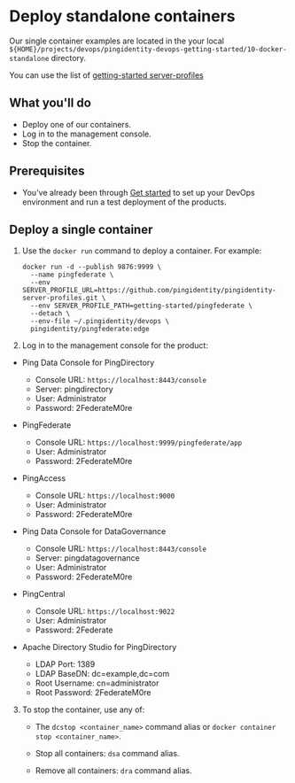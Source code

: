 # Deploy standalone containers

Our single container examples are located in the your local `${HOME}/projects/devops/pingidentity-devops-getting-started/10-docker-standalone` directory.

You can use the list of [getting-started server-profiles](https://github.com/pingidentity/pingidentity-server-profiles/tree/master/getting-started)

## What you'll do

  * Deploy one of our containers.
  * Log in to the management console.
  * Stop the container.

## Prerequisites

  * You've already been through [Get started](get-started/getStarted.md) to set up your DevOps environment and run a test deployment of the products.


## Deploy a single container

1. Use the `docker run` command to deploy a container. For example:

    ```shell
    docker run -d --publish 9876:9999 \
      --name pingfederate \
      --env SERVER_PROFILE_URL=https://github.com/pingidentity/pingidentity-server-profiles.git \
      --env SERVER_PROFILE_PATH=getting-started/pingfederate \
      --detach \
      --env-file ~/.pingidentity/devops \
      pingidentity/pingfederate:edge
    ```

2. Log in to the management console for the product:

  * Ping Data Console for PingDirectory
    - Console URL: `https://localhost:8443/console`
    - Server: pingdirectory
    - User: Administrator
    - Password: 2FederateM0re

  * PingFederate
    - Console URL: `https://localhost:9999/pingfederate/app`
    - User: Administrator
    - Password: 2FederateM0re

  * PingAccess
    - Console URL: `https://localhost:9000`
    - User: Administrator
    - Password: 2FederateM0re

  * Ping Data Console for DataGovernance
    - Console URL: `https://localhost:8443/console`
    - Server: pingdatagovernance
    - User: Administrator
    - Password: 2FederateM0re

  * PingCentral
    - Console URL: `https://localhost:9022`
    - User: Administrator
    - Password: 2Federate

  * Apache Directory Studio for PingDirectory
    - LDAP Port: 1389
    - LDAP BaseDN: dc=example,dc=com
    - Root Username: cn=administrator
    - Root Password: 2FederateM0re

3. To stop the container, use any of:

   * The `dcstop <container_name>` command alias or `docker container stop <container_name>`.

   * Stop all containers: `dsa` command alias.
   * Remove all containers: `dra` command alias.
